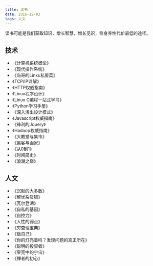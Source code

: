 ```yaml
---
title: 读书
date: 2016-12-03
tags: 人文
---
```


读书可能是我们获取知识，增长智慧，增长见识，修身养性代价最低的途径。
<!-- more -->


## 技术
* 《计算机系统概论》
* 《现代操作系统》
* 《鸟哥的Linxu私房菜》
* 《TCP/IP详解》
* 《HTTP权威指南》
* 《Linux程序设计》
* 《Linux C编程一站式学习》
* 《Python学习手册》
* 《深入浅出设计模式》
* 《Javascript权威指南》
* 《锋利的Jquery》
* 《Hadoop权威指南》
* 《大教堂与集市》
* 《黑客与画家》
* 《从0到1》
* 《时间简史》
* 《浪潮之巅》

## 人文
* 《沉默的大多数》
* 《解忧杂货铺》
* 《瓦尔登湖》
* 《自私的基因》
* 《自控力》
* 《人性的弱点》
* 《穷查理宝典》
* 《做自己》
* 《你的灯亮着吗？发现问题的真正所在》
* 《聪明的投资者》
* 《果壳中的宇宙》
* 《禅者的初心》
